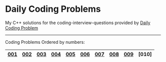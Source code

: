 # Daily Coding Problems

My C++ solutions for the coding-interview-questions provided by [Daily Coding Problem](https://www.dailycodingproblem.com/ "Link to their Site")

---

Coding Problems Ordered by numbers:

| [001](https://github.com/BlueQuote/Daily_Coding_Problems/blob/master/Daily_Coding_Problem_001.cpp "Asked by Google - [easy]") | [002](https://github.com/BlueQuote/Daily_Coding_Problems/blob/master/Daily_Coding_Problem_002.cpp "Asked by Uber - [hard]") | [003](https://github.com/BlueQuote/Daily_Coding_Problems/blob/master/Daily_Coding_Problem_003.cpp "Asked by Google - [medium]") | [004](https://github.com/BlueQuote/Daily_Coding_Problems/blob/master/Daily_Coding_Problem_004.cpp "Asked by Stripe - [hard]") | [005](https://github.com/BlueQuote/Daily_Coding_Problems/blob/master/Daily_Coding_Problem_005.cpp "Asked by Jane Street - [medium]") | [006](https://github.com/BlueQuote/Daily_Coding_Problems/blob/master/Daily_Coding_Problem_006.cpp "Asked by Google - [hard]") | [007](https://github.com/BlueQuote/Daily_Coding_Problems/blob/master/Daily_Coding_Problem_007.cpp "Asked by Facebook - [medium]") | [008](https://github.com/BlueQuote/Daily_Coding_Problems/blob/master/Daily_Coding_Problem_008.cpp "Asked by Google - [easy]") | [009](https://github.com/BlueQuote/Daily_Coding_Problems/blob/master/Daily_Coding_Problem_009.cpp "Asked by Airbnb - [hard]") |[010]|
|-|-|-|-|-|-|-|-|-|-|
